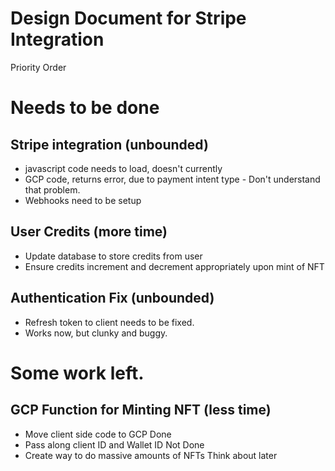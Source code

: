 # Design Document for Stripe Integration

Priority Order

# Needs to be done
## Stripe integration (unbounded)
- javascript code needs to load, doesn't currently
- GCP code, returns error, due to payment intent type - Don't understand that problem.
- Webhooks need to be setup

## User Credits (more time)
- Update database to store credits from user
- Ensure credits increment and decrement appropriately upon mint of NFT

## Authentication Fix (unbounded)
- Refresh token to client needs to be fixed.
- Works now, but clunky and buggy.
# Some work left.

## GCP Function for Minting NFT (less time)
- Move client side code to GCP Done
- Pass along client ID and Wallet ID Not Done
- Create way to do massive amounts of NFTs Think about later

